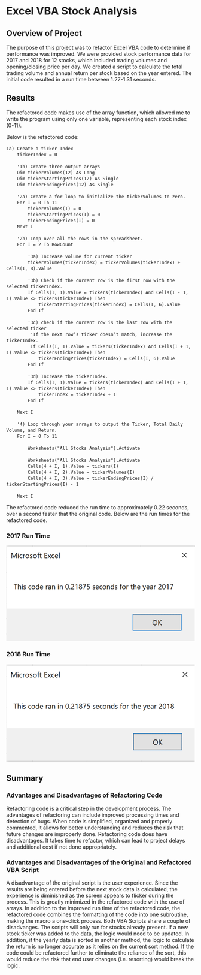 # Excel VBA Stock Analysis
## Overview of Project
The purpose of this project was to refactor Excel VBA code to determine if performance was improved. We were provided stock performance data for 2017 and 2018 for 12 stocks, which included trading volumes and opening/closing price per day. We created a script to calculate the total trading volume and annual return per stock based on the year entered. The initial code resulted in a run time between 1.27-1.31 seconds.

## Results
The refactored code makes use of the array function, which allowed me to write the program using only one variable, representing each stock index (0-11).

Below is the refactored code:

```
1a) Create a ticker Index
    tickerIndex = 0

    '1b) Create three output arrays
    Dim tickerVolumes(12) As Long
    Dim tickerStartingPrices(12) As Single
    Dim tickerEndingPrices(12) As Single
    
    '2a) Create a for loop to initialize the tickerVolumes to zero.
    For I = 0 To 11
        tickerVolumes(I) = 0
        tickerStartingPrices(I) = 0
        tickerEndingPrices(I) = 0
    Next I
        
    '2b) Loop over all the rows in the spreadsheet.
    For I = 2 To RowCount
    
        '3a) Increase volume for current ticker
        tickerVolumes(tickerIndex) = tickerVolumes(tickerIndex) + Cells(I, 8).Value

        '3b) Check if the current row is the first row with the selected tickerIndex.
        If Cells(I, 1).Value = tickers(tickerIndex) And Cells(I - 1, 1).Value <> tickers(tickerIndex) Then
            tickerStartingPrices(tickerIndex) = Cells(I, 6).Value
        End If
        
        '3c) check if the current row is the last row with the selected ticker
         'If the next row’s ticker doesn’t match, increase the tickerIndex.
         If Cells(I, 1).Value = tickers(tickerIndex) And Cells(I + 1, 1).Value <> tickers(tickerIndex) Then
            tickerEndingPrices(tickerIndex) = Cells(I, 6).Value
        End If

        '3d) Increase the tickerIndex.
        If Cells(I, 1).Value = tickers(tickerIndex) And Cells(I + 1, 1).Value <> tickers(tickerIndex) Then
            tickerIndex = tickerIndex + 1
        End If
    
    Next I
    
    '4) Loop through your arrays to output the Ticker, Total Daily Volume, and Return.
    For I = 0 To 11
        
        Worksheets("All Stocks Analysis").Activate
        
        Worksheets("All Stocks Analysis").Activate
        Cells(4 + I, 1).Value = tickers(I)
        Cells(4 + I, 2).Value = tickerVolumes(I)
        Cells(4 + I, 3).Value = tickerEndingPrices(I) / tickerStartingPrices(I) - 1
        
    Next I
```

The refactored code reduced the run time to approximately 0.22 seconds, over a second faster that the original code. Below are the run times for the refactored code.

### 2017 Run Time
![2017 Run Time](/Resources/VBA_Challenge_2017.png)

### 2018 Run Time
![2018 Run Time](/Resources/VBA_Challenge_2018.png)

## Summary
### Advantages and Disadvantages of Refactoring Code
Refactoring code is a critical step in the development process. The advantages of refactoring can include improved processing times and detection of bugs. When code is simplified, organized and properly commented, it allows for better understanding and reduces the risk that future changes are improperly done. Refactoring code does have disadvantages. It takes time to refactor, which can lead to project delays and additional cost if not done appropriately.
### Advantages and Disadvantages of the Original and Refactored VBA Script
A disadvantage of the original script is the user experience. Since the results are being entered before the next stock data is calculated, the experience is diminished as the screen appears to flicker during the process. This is greatly minimized in the refactored code with the use of arrays. In addition to the improved run time of the refactored code, the refactored code combines the formatting of the code into one subroutine, making the macro a one-click process. Both VBA Scripts share a couple of disadvanges. The scripts will only run for stocks already present. If a new stock ticker was added to the data, the logic would need to be updated. In addition, if the yearly data is sorted in another method, the logic to calculate the return is no longer accurate as it relies on the current sort method. If the code could be refactored further to eliminate the reliance of the sort, this would reduce the risk that end user changes (i.e. resorting) would break the logic.